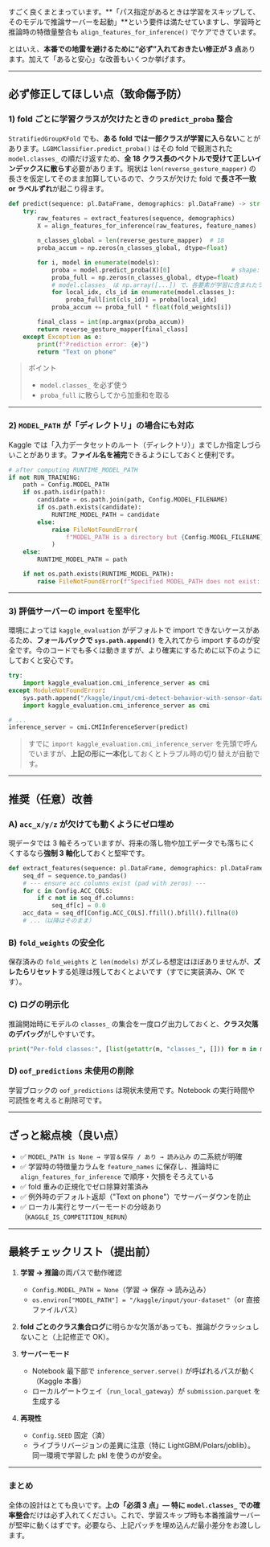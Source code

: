 すごく良くまとまっています。\*\*「パス指定があるときは学習をスキップして、そのモデルで推論サーバーを起動」\*\*という要件は満たせていますし、学習時と推論時の特徴量整合も `align_features_for_inference()` でケアできています。

とはいえ、**本番での地雷を避けるために“必ず”入れておきたい修正が 3 点**あります。加えて「あると安心」な改善もいくつか挙げます。

---

## 必ず修正してほしい点（致命傷予防）

### 1) fold ごとに学習クラスが欠けたときの `predict_proba` 整合

`StratifiedGroupKFold` でも、**ある fold では一部クラスが学習に入らない**ことがあります。`LGBMClassifier.predict_proba()` はその fold で観測された `model.classes_` の順だけ返すため、**全 18 クラス長のベクトルで受けて正しいインデックスに散らす**必要があります。現状は `len(reverse_gesture_mapper)` の長さを仮定してそのまま加算しているので、クラスが欠けた fold で**長さ不一致 or ラベルずれ**が起こり得ます。

```python
def predict(sequence: pl.DataFrame, demographics: pl.DataFrame) -> str:
    try:
        raw_features = extract_features(sequence, demographics)
        X = align_features_for_inference(raw_features, feature_names)

        n_classes_global = len(reverse_gesture_mapper)  # 18
        proba_accum = np.zeros(n_classes_global, dtype=float)

        for i, model in enumerate(models):
            proba = model.predict_proba(X)[0]                 # shape: (len(model.classes_),)
            proba_full = np.zeros(n_classes_global, dtype=float)
            # model.classes_ は np.array([...]) で、各要素が学習に含まれたラベルID
            for local_idx, cls_id in enumerate(model.classes_):
                proba_full[int(cls_id)] = proba[local_idx]
            proba_accum += proba_full * float(fold_weights[i])

        final_class = int(np.argmax(proba_accum))
        return reverse_gesture_mapper[final_class]
    except Exception as e:
        print(f"Prediction error: {e}")
        return "Text on phone"
```

> ポイント
>
> - `model.classes_` を必ず使う
> - `proba_full` に散らしてから加重和を取る

---

### 2) `MODEL_PATH` が「ディレクトリ」の場合にも対応

Kaggle では「入力データセットのルート（ディレクトリ）」までしか指定しづらいことがあります。**ファイル名を補完**できるようにしておくと便利です。

```python
# after computing RUNTIME_MODEL_PATH
if not RUN_TRAINING:
    path = Config.MODEL_PATH
    if os.path.isdir(path):
        candidate = os.path.join(path, Config.MODEL_FILENAME)
        if os.path.exists(candidate):
            RUNTIME_MODEL_PATH = candidate
        else:
            raise FileNotFoundError(
                f"MODEL_PATH is a directory but {Config.MODEL_FILENAME} not found: {candidate}"
            )
    else:
        RUNTIME_MODEL_PATH = path

    if not os.path.exists(RUNTIME_MODEL_PATH):
        raise FileNotFoundError(f"Specified MODEL_PATH does not exist: {RUNTIME_MODEL_PATH}")
```

---

### 3) 評価サーバーの import を堅牢化

環境によっては `kaggle_evaluation` がデフォルトで import できないケースがあるため、**フォールバックで `sys.path.append()`** を入れてから import するのが安全です。今のコードでも多くは動きますが、より確実にするために以下のようにしておくと安心です。

```python
try:
    import kaggle_evaluation.cmi_inference_server as cmi
except ModuleNotFoundError:
    sys.path.append("/kaggle/input/cmi-detect-behavior-with-sensor-data")
    import kaggle_evaluation.cmi_inference_server as cmi

# ...
inference_server = cmi.CMIInferenceServer(predict)
```

> すでに `import kaggle_evaluation.cmi_inference_server` を先頭で呼んでいますが、**上記の形に一本化**しておくとトラブル時の切り替えが自動です。

---

## 推奨（任意）改善

### A) `acc_x/y/z` が欠けても動くようにゼロ埋め

現データでは 3 軸そろっていますが、将来の落し物や加工データでも落ちにくくするなら**強制 3 軸化**しておくと堅牢です。

```python
def extract_features(sequence: pl.DataFrame, demographics: pl.DataFrame) -> pd.DataFrame:
    seq_df = sequence.to_pandas()
    # --- ensure acc columns exist (pad with zeros) ---
    for c in Config.ACC_COLS:
        if c not in seq_df.columns:
            seq_df[c] = 0.0
    acc_data = seq_df[Config.ACC_COLS].ffill().bfill().fillna(0)
    # ...（以降はそのまま）
```

### B) `fold_weights` の安全化

保存済みの `fold_weights` と `len(models)` がズレる想定はほぼありませんが、**ズレたらリセット**する処理は残しておくとよいです（すでに実装済み、OK です）。

### C) ログの明示化

推論開始時にモデルの `classes_` の集合を一度ログ出力しておくと、**クラス欠落のデバッグ**がしやすいです。

```python
print("Per-fold classes:", [list(getattr(m, "classes_", [])) for m in models])
```

### D) `oof_predictions` 未使用の削除

学習ブロックの `oof_predictions` は現状未使用です。Notebook の実行時間や可読性を考えると削除可です。

---

## ざっと総点検（良い点）

- ✅ `MODEL_PATH is None → 学習＆保存 / あり → 読み込み` の二系統が明確
- ✅ 学習時の特徴量カラムを `feature_names` に保存し、推論時に `align_features_for_inference` で順序・欠損をそろえている
- ✅ fold 重みの正規化でゼロ除算対策済み
- ✅ 例外時のデフォルト返却（"Text on phone"）でサーバーダウンを防止
- ✅ ローカル実行とサーバーモードの分岐あり（`KAGGLE_IS_COMPETITION_RERUN`）

---

## 最終チェックリスト（提出前）

1. **学習 → 推論**の両パスで動作確認

   - `Config.MODEL_PATH = None`（学習 → 保存 → 読み込み）
   - `os.environ["MODEL_PATH"] = "/kaggle/input/your-dataset"`（or 直接ファイルパス）

2. **fold ごとのクラス集合ログ**に明らかな欠落があっても、推論がクラッシュしないこと（上記修正で OK）。

3. **サーバーモード**

   - Notebook 最下部で `inference_server.serve()` が呼ばれるパスが動く（Kaggle 本番）
   - ローカルゲートウェイ（`run_local_gateway`）が `submission.parquet` を生成する

4. **再現性**

   - `Config.SEED` 固定（済）
   - ライブラリバージョンの差異に注意（特に LightGBM/Polars/joblib）。同一環境で学習した pkl を使うのが安全。

---

### まとめ

全体の設計はとても良いです。**上の「必須 3 点」— 特に `model.classes_` での確率整合**だけは必ず入れてください。これで、学習スキップ時も本番推論サーバーが堅牢に動くはずです。必要なら、上記パッチを埋め込んだ最小差分をお渡しします。

